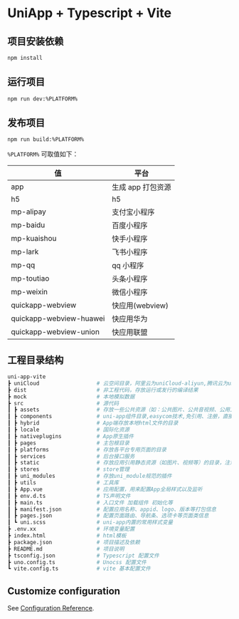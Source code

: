 # UniApp + Typescript + Vite

## 项目安装依赖

```bash
npm install
```

## 运行项目

```bash
npm run dev:%PLATFORM%
```

## 发布项目

```bash
npm run build:%PLATFORM%
```

`%PLATFORM%` 可取值如下：

| 值                      | 平台              |
| ----------------------- | ----------------- |
| app                     | 生成 app 打包资源 |
| h5                      | h5                |
| mp-alipay               | 支付宝小程序      |
| mp-baidu                | 百度小程序        |
| mp-kuaishou             | 快手小程序        |
| mp-lark                 | 飞书小程序        |
| mp-qq                   | qq 小程序         |
| mp-toutiao              | 头条小程序        |
| mp-weixin               | 微信小程序        |
| quickapp-webview        | 快应用(webview)   |
| quickapp-webview-huawei | 快应用华为        |
| quickapp-webview-union  | 快应用联盟        |

## 工程目录结构

```bash
uni-app-vite
┣ uniCloud                  # 云空间目录，阿里云为uniCloud-aliyun,腾讯云为uniCloud-tcb
┣ dist                      # 非工程代码，存放运行或发行的编译结果
┣ mock                      # 本地模拟数据
┣ src                       # 源代码
┃ ┣ assets                  # 存放一些公共资源（如：公共图片、公共音视频、公用工具库）
┃ ┣ components              # uni-app组件目录,easycom技术,免引用、注册，直接使用各种符合规范vue组件
┃ ┣ hybrid                  # App端存放本地html文件的目录
┃ ┣ locale                  # 国际化资源
┃ ┣ nativeplugins           # App原生插件
┃ ┣ pages                   # 主包根目录
┃ ┣ platforms               # 存放各平台专用页面的目录
┃ ┣ services                # 后台接口服务
┃ ┣ static                  # 存放应用引用静态资源（如图片、视频等）的目录，注意：静态资源只能存放于此
┃ ┣ stores                  # store管理
┃ ┣ uni_modules             # 存放uni_module规范的插件
┃ ┣ utils                   # 工具库
┃ ┣ App.vue                 # 应用配置，用来配置App全局样式以及监听
┃ ┣ env.d.ts                # TS声明文件
┃ ┣ main.ts                 # 入口文件 加载组件 初始化等
┃ ┣ manifest.json           # 配置应用名称、appid、logo、版本等打包信息
┃ ┣ pages.json              # 配置页面路由、导航条、选项卡等页面类信息
┃ ┗ uni.scss                # uni-app内置的常用样式变量
┣ .env.xx                   # 环境变量配置
┣ index.html                # html模板
┣ package.json              # 项目描述及依赖
┣ README.md                 # 项目说明
┣ tsconfig.json             # Typescript 配置文件
┣ uno.config.ts             # Unocss 配置文件
┗ vite.config.ts            # vite 基本配置文件
```

## Customize configuration

See [Configuration Reference](https://uniapp.dcloud.io/collocation/pages).
